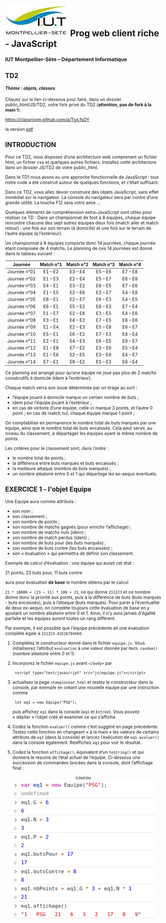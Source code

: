 # ![](ressources/logo.jpeg) Prog web client riche - JavaScript 

### IUT Montpellier-Sète – Département Informatique

## TD2
#### _Thème : objets, classes_

Cliquez sur le lien ci-dessous pour faire, dans un dossier public_html/JS/TD2, votre fork privé du TD2 (**attention, pas de fork à la main !**):

https://classroom.github.com/a/TiyLfsDY

la version [pdf](ressources/TD1_dynamiser_une_page_web.pdf)

## INTRODUCTION

Pour ce TD2, vous disposez d’une architecture web comprenant un fichier html, un fichier css et quelques autres fichiers. Installez cette architecture dans un dossier JS/TD2 de votre public_html.

Dans le TD1 nous avons eu une approche fonctionnelle de JavaScript : tout notre code a été construit autour de quelques fonctions, et c’était suffisant. 

Dans ce TD2, vous allez devoir construire des objets JavaScript, sans effet immédiat sur le navigateur. La console du navigateur sera par contre d’une grande utilité. La touche F12 sera votre amie … 

Quelques éléments de compréhension extra-JavaScript sont utiles  pour réaliser ce TD :
Dans un championnat de foot à 8 équipes, chaque équipe rencontre chacune des sept autres équipes deux fois (match aller et match retour) : une fois sur son terrain (à domicile) et une fois sur le terrain de l’autre équipe (à l’extérieur).

Un championnat à 8 équipes comporte donc 14 journées, chaque journée étant composée de 4 matchs. Le planning de ces 14 journées est donné dans le tableau suivant :


|   Journée    | Match n°1 | Match n°2 | Match n°3 | Match n°4 |
| :----------: | :-------: | :-------: | :-------: | :-------: | 
| Journée n°01 | E1 – E2   | E3 – E4   | E5 – E6   | E7 – E8   |
| Journée n°02 | E1 – E3   | E2 – E4   | E5 – E7   | E6 – E8   |
| Journée n°03 | E4 – E1   | E3 – E2   | E8 – E5   | E7 – E6   |
| Journée n°04 | E1 – E5   | E2 – E6   | E3 – E7   | E4 – E8   |
| Journée n°05 | E8 – E1   | E2 – E7   | E6 – E3   | E4 – E5   |
| Journée n°06 | E6 – E1   | E5 – E2   | E8 – E3   | E7 – E4   |
| Journée n°07 | E1 – E7   | E2 – E8   | E3 – E5   | E4 – E6   |
| Journée n°08 | E3 – E1   | E4 – E2   | E7 – E5   | E8 – E6   |
| Journée n°09 | E1 – E4   | E2 – E3   | E5 – E8   | E6 – E7   |
| Journée n°10 | E5 – E1   | E6 – E2   | E7 – E3   | E8 – E4   |
| Journée n°11 | E2 – E1   | E4 – E3   | E6 – E5   | E8 – E7   |
| Journée n°12 | E1 – E8   | E7 – E2   | E3 – E6   | E5 – E4   |
| Journée n°13 | E1 – E6   | E2 – E5   | E3 – E8   | E4 – E7   |
| Journée n°14 | E7 – E1   | E8 – E2   | E5 – E3   | E6 – E4   |

Ce planning est arrangé pour qu’une équipe ne joue pas plus de 2 matchs consécutifs à domicile (idem à l’extérieur).

Chaque match verra son issue déterminée par un tirage au sort :
- l’équipe jouant à domicile marque un certain nombre de buts ;
- idem pour l’équipe jouant à l’extérieur ;
- en cas de victoire d’une équipe, celle-ci marque 3 points, et l’autre 0 point ; en cas de match nul, chaque équipe marque 1 point ;

On comptabilise en permanence le nombre total de buts marqués par une équipe, ainsi que le nombre total de buts encaissés. Cela peut servir, au niveau du classement, à départager les équipes ayant le même nombre de points.

Les critères pour le classement sont, dans l’ordre : 
- le nombre total de points ;
- la différence entre buts marqués et buts encaissés ;
- la meilleure attaque (nombre de buts marqués) ;
- un nombre aléatoire entre 0 et 1 qui départage les ex-aequo éventuels.


## EXERCICE 1 - l'objet Equipe

Une Equipe aura comme attributs : 

- son nom ;
- son classement ;
- son nombre de points ;
- son nombre de matchs gagnés (pour enrichir l’affichage) ;
- son nombre de matchs nuls (idem) ;
- son nombre de match perdus (idem) ;
- son nombre de buts pour (les buts marqués) ;
- son nombre de buts contre (les buts encaissés) ;
- son « évaluation » qui permettra de définir son classement.

Exemple de calcul d’évaluation : une équipe qui aurait cet état :

21 points, 23 buts pour, 11 buts contre

aura pour évaluation **de base** le nombre obtenu par le calcul

`21 * 10000 + (23 – 11) * 100 + 23`, ce qui donne `211223` et ce nombre donne donc la priorité aux points, puis à la différence de buts (buts marqués - buts encaissés), puis à l’attaque (buts marqués). Pour parer à l’éventualité de deux ex-aequo, on complète toujours cette évaluation de base en y ajoutant un nombre aleatoire entre 0 et 1. Ainsi, il n'y aura jamais d'égalité parfaite et les équipes auront toutes un rang différent.

Par exemple, il est possible que l'équipe précédente ait une évaluation complète égale à `211223.41526784568`.

1. Complétez le constructeur donné dans le fichier `equipe.js`. Vous initialiserez l’attribut `evaluation` à une valeur donnée par `Math.random()` (nombre aléatoire entre 0 et 1).

2. Incorporez le fichier `equipe.js` avant `</body>` par 

		<script type="text/javascript" src="js/equipe.js"></script>

3. actualisez la page `championnat.html` et testez le constructeur dans la console, par exemple en créant une nouvelle équipe par une instruction comme 

		let eq1 = new Equipe("PSG"); 

   puis affichez `eq1` dans la console (`eq1` et `Entrée`). Vous pouvez « déplier » l’objet créé et examiner ce qui s’affiche. 

4. Codez la fonction `evaluer()` comme c’est suggéré en page précédente. Testez cette fonction en changeant « à la main » les valeurs de certains attributs de `eq1` (dans la console) et lancez l’exécution de `eq1.evaluer()` dans la console également. Réaffichez `eq1` pour voir le résultat.

5. Codez la fonction `affichage()`, équivalent d’un `toString()` et qui donnera le résumé de l’état actuel de l’équipe. Ci-dessous une succession de commandes lancées dans la console, dont l’affichage final :


<div style="text-align: center;">coucou
	<img src="ressources/aff.jpg">
</div>
